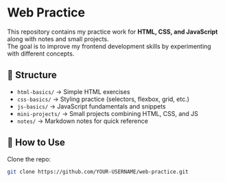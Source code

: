 # Web Practice

This repository contains my practice work for **HTML, CSS, and JavaScript** along with notes and small projects.  
The goal is to improve my frontend development skills by experimenting with different concepts.

## 📂 Structure
- `html-basics/` → Simple HTML exercises
- `css-basics/` → Styling practice (selectors, flexbox, grid, etc.)
- `js-basics/` → JavaScript fundamentals and snippets
- `mini-projects/` → Small projects combining HTML, CSS, and JS
- `notes/` → Markdown notes for quick reference

## 🚀 How to Use
Clone the repo:
```bash
git clone https://github.com/YOUR-USERNAME/web-practice.git
